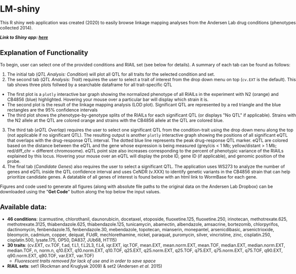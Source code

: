 # LM-shiny

This R shiny web application was created (2020) to easily browse linkage mapping analyses from the Andersen Lab drug conditions (phenotypes collected 2014).

***Link to Shiny app: [here](https://andersen-lab.shinyapps.io/linkagemapping/)***

## Explanation of Functionality
To begin, user can select one of the provided conditions and RIAIL set (see below for details). A summary of each tab can be found as follows:

1. The initial tab (*QTL Analysis: Condition*) will plot all QTL for all traits for the selected condition and set. 
2. The second tab (*QTL Analysis: Trait*) requires the user to select a trait of interest from the drop down menu on top (`cv.EXT` is the default). This tab shows three plots follwed by a searchable dataframe for all trait-specific QTL
  - The first plot is a `plotly` interactive bar graph showing the normalized phenotype of all RIAILs in the experiment with N2 (orange) and CB4856 (blue) highlighted. Hovering your mouse over a particular bar will display which strain it is.
  - The second plot is the result of the linkage mapping analysis (LOD plot). Significant QTL are represented by a red triangle and the blue rectangles are the 95% confidence intervals
  - The third plot shows the phenotype-by-genotype splits of the RIAILs for each significant QTL (or displays "No QTL" if applicable). Strains with the N2 allele at the QTL are colored orange and strains with the CB4856 allele at the QTL are colored blue.
3. The third tab (*eQTL Overlap*) requires the user to select one significant QTL from the condition-trait using the drop down menu along the top (not applicable if no significant QTL). The resulting output is another `plotly` interactive graph showing the positions of all significant eQTL that overlaps with the drug-response QTL interval. The dotted blue line represents the peak drug-response QTL marker. eQTL are colored based on the distance between the eQTL and the gene whose expression is being measured (grey/cis < 1 Mb; yellow/distant > 1 Mb; red/diff_chr = different chromosome). eQTL point size also increases corresponding to the percent of phenotypic variance of the RIAILs explained by this locus. Hovering your mouse over an eQTL will display the probe ID, gene ID (if applicable), and genomic position of the probe.
4. The final tab (*Candidate Genes*) also requires the user to select a significant QTL. The application uses WS273 to analyze the number of genes and eQTL inside the QTL confidence interval and uses CeNDR (v.XXX) to identify genetic variants in the CB4856 strain that can help prioritize candidate genes. A datatable of all genes of interest is found below with an html link to WormBase for each gene.

Figures and code used to generate all figures (along with absolute file paths to the original data on the Andersen Lab Dropbox) can be downloaded using the "**Get Code**" button along the top below the input values.

## Available data:
- **46 conditions**: (carmustine, chlorothanil, daunorubicin, docetaxel, etoposide, fluoxetine.125, fluoxetine.250, irinotecan, methotrexate.625, methotrexate.3125, thiabendazole.625, thiabendazole.125, tunicamycin, abamectin, albendazole, amsacrine, bortezomib, chlorpyrifos, dactinomycin, fenbendazole.15, fenbendazole.30, mebendazole, topotecan, mianserin, monepantel, arsenicdibasic, arsenictrioxide, bleomycin, cadmium, copper, deiquat, FUdR, mechlorethamine, nickel, paraquat, puromycin, silver, vincristine, zinc, cisplatin.250, cisplatin.500, lysate.175, OP50, DA837, JUb68, HT115)
- **30 traits**: (cv.EXT, cv.TOF, f.ad, f.L1, f.L2L3, f.L4, iqr.EXT, iqr.TOF, mean.EXT, mean.norm.EXT, mean.TOF, median.EXT, median.norm.EXT, median.TOF, n, norm.n, q10.EXT, q10.norm.EXT, q10.TOF, q25.EXT, q25.norm.EXT, q25.TOF, q75.EXT, q75.norm.EXT, q75.TOF, q90.EXT, q90.norm.EXT, q90.TOF, var.EXT, var.TOF)
  - *Fluorescent traits removed for lack of use and in order to save space*
- **RIAIL sets**: set1 (Rockman and Kruglyak 2009) & set2 (Andersen *et al.* 2015)

<style type="text/css">
           body {          
           max-width:100%;
           padding:0;
           }
</style>
